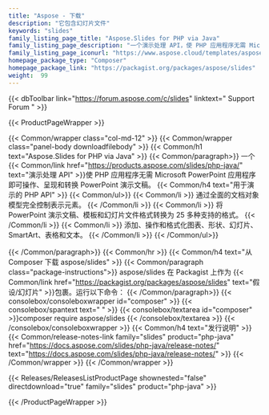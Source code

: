 ```yaml
---
title: "Aspose - 下载"
description: "它包含幻灯片文件"
keywords: "slides"
family_listing_page_title: "Aspose.Slides for PHP via Java"
family_listing_page_description: "一个演示处理 API，使 PHP 应用程序无需 Microsoft PowerPoint 应用程序即可操作、呈现和转换 PowerPoint 演示文稿。"
family_listing_page_iconurl: "https://www.aspose.cloud/templates/aspose/img/products/slides/aspose_slides-for-php.svg"
homepage_package_type: "Composer"
homepage_package_link: "https://packagist.org/packages/aspose/slides"
weight:  99
---
```


{{< dbToolbar link="https://forum.aspose.com/c/slides" linktext=" Support Forum " >}}


{{< ProductPageWrapper >}}

<!-- ProductPageContent-->
{{< Common/wrapper class="col-md-12" >}}
{{< Common/wrapper class="panel-body downloadfilebody" >}}
{{< Common/h1 text="Aspose.Slides for PHP via Java" >}}
{{< Common/paragraph>}}
一个
{{< Common/link href="https://products.aspose.com/slides/php-java/" text="演示处理 API"  >}}使 PHP 应用程序无需 Microsoft PowerPoint 应用程序即可操作、呈现和转换 PowerPoint 演示文稿。
{{< Common/h4 text="用于演示的 PHP API"  >}} 
{{< Common/ul>}}
   {{< Common/li >}} 通过全面的文档对象模型完全控制表示元素。 {{< /Common/li >}}
   {{< Common/li >}} 将 PowerPoint 演示文稿、模板和幻灯片文件格式转换为 25 多种支持的格式。 {{< /Common/li >}}
   {{< Common/li >}} 添加、操作和格式化图表、形状、幻灯片、SmartArt、表格和文本。 {{< /Common/li >}}
{{< /Common/ul>}}

{{< /Common/paragraph>}}
{{< Common/hr >}}
{{< Common/h4 text="从 Composer 下载 aspose/slides"  >}}
{{< Common/paragraph class="package-instructions">}}
aspose/slides 在 Packagist 上作为
{{< Common/link href="https://packagist.org/packages/aspose/slides" text="假设/幻灯片"  >}}包裹。运行以下命令：
{{< /Common/paragraph>}}
{{< consolebox/consoleboxwrapper id="composer" >}}
       {{< consolebox/spantext text=" " >}}
       {{< consolebox/textarea id="composer" >}}composer require aspose/slides {{< /consolebox/textarea >}}
{{< /consolebox/consoleboxwrapper >}}
{{< Common/h4 text="发行说明"  >}}
{{< Common/release-notes-link family="slides" product="php-java" href="https://docs.aspose.com/slides/php-java/release-notes/" text="https://docs.aspose.com/slides/php-java/release-notes/"  >}}
{{< /Common/wrapper >}}
{{< /Common/wrapper >}}

<!-- /ProductPageContent-->



<!-- ReleasesListProductPage-->
   {{< Releases/ReleasesListProductPage shownested="false"  directdownload="true" family="slides" product="php-java" >}}
<!-- /ReleasesListProductPage-->

{{< /ProductPageWrapper >}}


